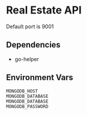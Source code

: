# Real Estate API

Default port is 9001

## Dependencies

- go-helper

## Environment Vars

```text
MONGODB_HOST
MONGODB_DATABASE
MONGODB_DATABASE
MONGODB_PASSWORD
```